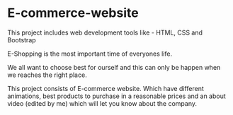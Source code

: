 # E-commerce-website
This project includes web development tools like - HTML, CSS and Bootstrap 

E-Shopping is the most important time of everyones life. 

We all want to choose best for ourself and this can only be happen when we reaches the right place.

This project consists of E-commerce website. Which have different animations, best products to purchase in a reasonable prices and 
an about video (edited by me) which will let you know about the company.
